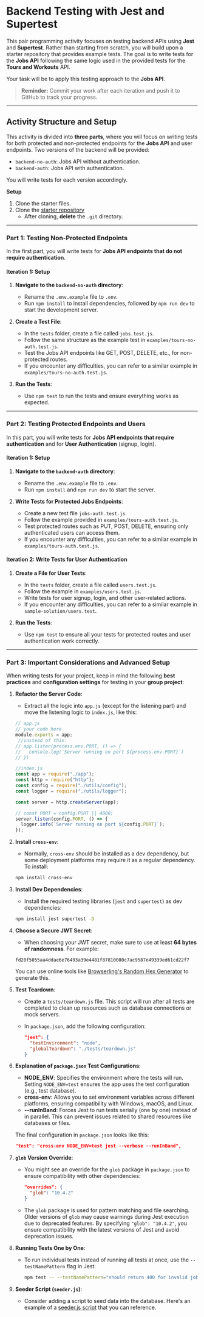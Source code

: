 # Backend Testing with Jest and Supertest

This pair programming activity focuses on testing backend APIs using **Jest** and **Supertest**. Rather than starting from scratch, you will build upon a starter repository that provides example tests. The goal is to write tests for the **Jobs API** following the same logic used in the provided tests for the **Tours and Workouts** API.

<!-- 
### Provided Tests:
1. **`examples/tours-no-auth.test.js`**: Tests for endpoints.
2. **`examples/tours-auth.test.js`**: Tests for protected Tours endpoints.
3. **`examples/users.test.js`**: Tests for user authentication and user-related endpoints. -->

Your task will be to apply this testing approach to the **Jobs API**.

> **Reminder:** Commit your work after each iteration and push it to GitHub to track your progress.

---

## Activity Structure and Setup

This activity is divided into **three parts**, where you will focus on writing tests for both protected and non-protected endpoints for the **Jobs API** and user endpoints. Two versions of the backend will be provided:
- `backend-no-auth`: Jobs API without authentication.
- `backend-auth`: Jobs API with authentication.

You will write tests for each version accordingly.

**Setup**

1. Clone the starter files.
2. Clone the [starter repository](https://github.com/tx00-resources-en/week7-bepp-starter)
   - After cloning, **delete** the `.git` directory.

---

### Part 1: Testing Non-Protected Endpoints

In the first part, you will write tests for **Jobs API endpoints that do not require authentication**.

#### Iteration 1: Setup
1. **Navigate to the `backend-no-auth` directory**:
   - Rename the `.env.example` file to `.env`.
   - Run `npm install` to install dependencies, followed by `npm run dev` to start the development server.

2. **Create a Test File**:
   - In the `tests` folder, create a file called `jobs.test.js`.
   - Follow the same structure as the example test in `examples/tours-no-auth.test.js`.
   - Test the Jobs API endpoints like GET, POST, DELETE, etc., for non-protected routes.   
   - If you encounter any difficulties, you can refer to a similar example in `examples/tours-no-auth.test.js`.
   
   <!-- - The code is **missing a test case**. You can implement it based on the example from `tours-no-auth.test.js`:
     ```js
     it("should return 400 for invalid job ID when DELETE /api/jobs/:id", async () => {
       // your code here
     });
     ``` -->

4. **Run the Tests**:
   - Use `npm test` to run the tests and ensure everything works as expected.

---

### Part 2: Testing Protected Endpoints and Users

In this part, you will write tests for **Jobs API endpoints that require authentication** and for **User Authentication** (signup, login).

#### Iteration 1: Setup
1. **Navigate to the `backend-auth` directory**:
   - Rename the `.env.example` file to `.env`.
   - Run `npm install` and `npm run dev` to start the server.

2. **Write Tests for Protected Jobs Endpoints**:
   - Create a new test file `jobs-auth.test.js`.
   - Follow the example provided in `examples/tours-auth.test.js`.
   - Test protected routes such as PUT, POST, DELETE, ensuring only authenticated users can access them.
   - If you encounter any difficulties, you can refer to a similar example in `examples/tours-auth.test.js`. 
<!--    
   - The code is **missing a test case**. You can implement it based on the example from `tours-auth.test.js`:
     ```js
     it("should update one job by ID when PUT /api/jobs/:id is called", async () => {
       // your code here
     });
     ``` -->

#### Iteration 2: Write Tests for User Authentication
1. **Create a File for User Tests**:
   - In the `tests` folder, create a file called `users.test.js`.
   - Follow the example in `examples/users.test.js`.
   - Write tests for user signup, login, and other user-related actions.
   - If you encounter any difficulties, you can refer to a similar example in `sample-solution/users.test`.  
   
   <!-- The code is **missing two test cases**. You can implement them based on the example from `examples/users.test`
     - Test case for signup with invalid credentials:
       ```js
       it("should return an error with invalid credentials", async () => {
         // your code here
       });
       ```
     - Test case for login with invalid credentials:
       ```js
       it("should return an error with invalid credentials", async () => {
         // your code here
       });
       ``` -->

3. **Run the Tests**:
   - Use `npm test` to ensure all your tests for protected routes and user authentication work correctly.

---

### Part 3: Important Considerations and Advanced Setup

When writing tests for your project, keep in mind the following **best practices** and **configuration settings** for testing in your **group project**:

1. **Refactor the Server Code**:
   - Extract all the logic into `app.js` (except for the listening part) and move the listening logic to `index.js`, like this:

   ```js
   // app.js
   // your code here
   module.exports = app;
    //instead of this:
   // app.listen(process.env.PORT, () => {
   //   console.log(`Server running on port ${process.env.PORT}`)
   // })  
   ```

   ```js
   //index.js
   const app = require("./app");
   const http = require("http");
   const config = require("./utils/config");
   const logger = require("./utils/logger");

   const server = http.createServer(app);

   // const PORT = config.PORT || 4000; 
   server.listen(config.PORT, () => {
     logger.info(`Server running on port ${config.PORT}`);
   });
   ```

2. **Install `cross-env`**:
   - Normally, `cross-env` should be installed as a dev dependency, but some deployment platforms may require it as a regular dependency. To install:
   
   ```bash
   npm install cross-env
   ```

3. **Install Dev Dependencies**:
   - Install the required testing libraries (`jest` and `supertest`) as dev dependencies:
   
   ```bash
   npm install jest supertest -D
   ```

4. **Choose a Secure JWT Secret**:
   - When choosing your JWT secret, make sure to use at least **64 bytes of randomness**. For example:
   
   `fd20f5055aa4ddae6e76493a39e4481f87810080c7ac9587e49339ed61cd22f7`

   You can use online tools like [Browserling's Random Hex Generator](https://www.browserling.com/tools/random-hex) to generate this.

5. **Test Teardown**:
   - Create a `tests/teardown.js` file. This script will run after all tests are completed to clean up resources such as database connections or mock servers.
   - In `package.json`, add the following configuration:
   
     ```json
     "jest": {
       "testEnvironment": "node",
       "globalTeardown": "./tests/teardown.js"
     }
     ```

6. **Explanation of `package.json` Test Configurations**:
   - **NODE_ENV**: Specifies the environment where the tests will run. Setting `NODE_ENV=test` ensures the app uses the test configuration (e.g., test database).
   - **cross-env**: Allows you to set environment variables across different platforms, ensuring compatibility with Windows, macOS, and Linux.
   - **--runInBand**: Forces Jest to run tests serially (one by one) instead of in parallel. This can prevent issues related to shared resources like databases or files.

   The final configuration in `package.json` looks like this:

   ```json
   "test": "cross-env NODE_ENV=test jest --verbose --runInBand",
   ```

7. **`glob` Version Override**:
   - You might see an override for the `glob` package in `package.json` to ensure compatibility with other dependencies:
   
     ```json
     "overrides": {
       "glob": "10.4.2"
     }
     ```

   - The `glob` package is used for pattern matching and file searching. Older versions of `glob` may cause warnings during Jest execution due to deprecated features. By specifying `"glob": "10.4.2"`, you ensure compatibility with the latest versions of Jest and avoid deprecation issues.

8. **Running Tests One by One**:
   - To run individual tests instead of running all tests at once, use the `--testNamePattern` flag in Jest:
   
     ```bash
     npm test -- --testNamePattern="should return 400 for invalid job ID"
     ```

9. **Seeder Script (`seeder.js`)**:
   - Consider adding a script to seed data into the database. Here's an example of a [seeder.js script](https://github.com/bradtraversy/proshop_mern/blob/master/backend/seeder.js) that you can reference.


